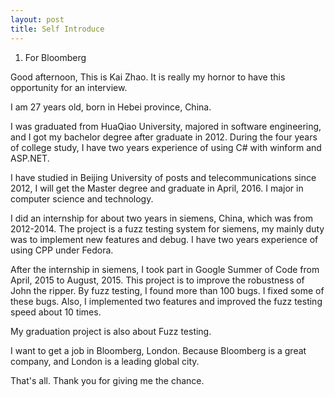 ```yaml
---
layout: post
title: Self Introduce
---
```


1. For Bloomberg

Good afternoon,
This is Kai Zhao.
It is really my hornor to have this opportunity for an interview.

I am 27 years old, born in Hebei province, China.

I was graduated from HuaQiao University, majored in software engineering,
and I got my bachelor degree after graduate in 2012.
During the four years of college study, I have two years experience of using
C# with winform and ASP.NET.


I have studied in Beijing University of posts and telecommunications since 2012,
I will get the Master degree and graduate in April, 2016.
I major in computer science and technology.

I did an internship for about two years in siemens, China, which was from 2012-2014.
The project is a fuzz testing system for siemens,
my mainly duty was to implement new features and debug.
I have two years experience of using CPP under Fedora.

After the internship in siemens, I took part in Google Summer of Code
from April, 2015 to August, 2015.
This project is to improve the robustness of John the ripper.
By fuzz testing, I found more than 100 bugs.
I fixed some of these bugs.
Also, I implemented two features and improved the fuzz testing speed about 10 times.


My graduation project is also about Fuzz testing.


I want to get a job in Bloomberg, London.
Because Bloomberg is a great company, and London is a leading global city.


That's all. Thank you for giving me the chance.



